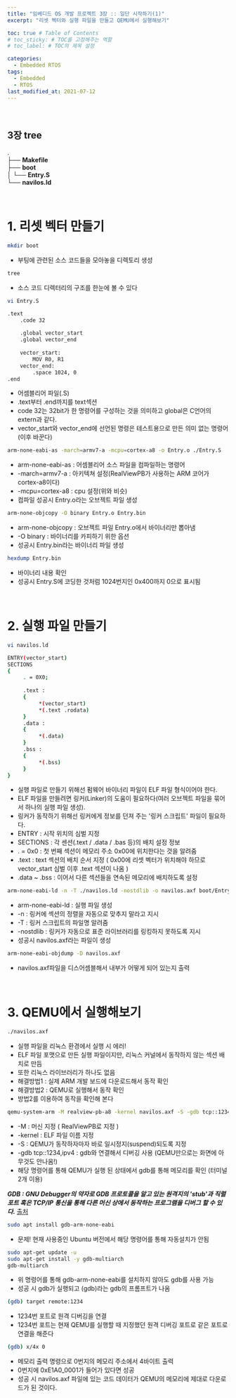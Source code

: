 ```yaml
---
title: "임베디드 OS 개발 프로젝트 3장 :: 일단 시작하기(1)"
excerpt: "리셋 벡터와 실행 파일을 만들고 QEMU에서 실행해보기"

toc: true # Table of Contents
# toc_sticky: # TOC를 고정해주는 역할 
# toc_label: # TOC의 제목 설정

categories:
  - Embedded RTOS
tags:
  - Embedded
  - RTOS
last_modified_at: 2021-07-12
---
```


<br/>

## 3장 tree

.  
├── **Makefile**  
├── **boot**  
│   └── **Entry.S**  
└── **navilos.ld**      

<br/>

# 1. 리셋 벡터 만들기

```bash
mkdir boot
```

- 부팅에 관련된 소스 코드들을 모아놓을 디렉토리 생성

```bash
tree
```

- 소스 코드 디렉터리의 구조를 한눈에 볼 수 있다  

```bash
vi Entry.S
```

```bash
.text
	.code 32
	
	.global vector_start
	.global vector_end
	
	vector_start:
		MOV R0, R1
	vector_end:
		.space 1024, 0
.end
```

- 어셈블리어 파일(.S) 
- .text부터 .end까지를 text섹션
- code 32는 32bit가 한 명령어를 구성하는 것을 의미하고 global은 C언어의 extern과 같다.
- vector_start와 vector_end에 선언된 명령은 테스트용으로 만든 의미 없는 명령어 (이후 바꾼다)

```bash
arm-none-eabi-as -march=armv7-a -mcpu=cortex-a8 -o Entry.o ./Entry.S
```

- arm-none-eabi-as : 어셈블리어 소스 파일을 컴파일하는 명령어
- -march=armv7-a : 아키텍쳐 설정(RealViewPB가 사용하는 ARM 코어가 cortex-a8이다)
- -mcpu=cortex-a8 : cpu 설정(위와 비슷)
- 컴파일 성공시 Entry.o라는 오브젝트 파일 생성

```bash
arm-none-objcopy -O binary Entry.o Entry.bin
```

- arm-none-objcopy : 오브젝트 파일 Entry.o에서 바이너리만 뽑아냄
- -O binary : 바이너리를 카피하기 위한 옵션
- 성공시 Entry.bin라는 바이너리 파일 생성

```bash
hexdump Entry.bin
```

- 바이너리 내용 확인
- 성공시 Entry.S에 코딩한 것처럼 1024번지인 0x400까지 0으로 표시됨

<br/>

# 2. 실행 파일 만들기

```bash
vi navilos.ld
```

```bash
ENTRY(vector_start)
SECTIONS
{
	 . = 0X0;
	
	 .text :
	 {
		  *(vector_start)
		  *(.text .rodata)
	 }
	 .data :
	 {
		  *(.data)
	 }
	 .bss :
	 {
		  *(.bss)
	 }
}
```

- 실행 파일로 만들기 위해선 펌웨어 바이너리 파일이 ELF 파일 형식이어야 한다.
- ELF 파일을 만들려면 링커(Linker)의 도움이 필요하다(여러 오브젝트 파일을 묶어서 하나의 실행 파일 생성).
- 링커가 동작하기 위해선 링커에게 정보를 던져 주는 '링커 스크립트' 파일이 필요하다.
- ENTRY : 시작 위치의 심벌 지정 
- SECTIONS : 각 센션(.text / .data / .bas 등)의 배치 설정 정보
- . = 0x0 : 첫 번째 섹션이 메모리 주소 0x00에 위치한다는 것을 알려줌
- .text : text 섹션의 배치 순서 지정 ( 0x00에 리셋 벡터가 위치해야 하므로 vector_start 심벌 이후 .text 섹션이 나옴 )
- .data ~ .bss : 이어서 다른 섹션들을 연속된 메모리에 배치하도록 설정

```bash
arm-none-eabi-ld -n -T ./navilos.ld -nostdlib -o navilos.axf boot/Entry.o
```

- arm-none-eabi-ld : 실행 파일 생성
- -n : 링커에 섹션의 정렬을 자동으로 맞추지 말라고 지시
- -T : 링커 스크립트의 파일명 알려줌
- -nostdlib : 링커가 자동으로 표준 라이브러리를 링킹하지 못하도록 지시
- 성공시 navilos.axf라는 파일이 생성

```bash
arm-none-eabi-objdump -D navilos.axf
```

- navilos.axf파일을 디스어셈블해서 내부가 어떻게 되어 있는지 출력

<br/>

# 3. QEMU에서 실행해보기 

```bash
./navilos.axf
```

- 실행 파일을 리눅스 환경에서 실행 시 에러!
- ELF 파일 포맷으로 만든 실행 파일이지만, 리눅스 커널에서 동작하지 않는 섹션 배치로 만듬
- 또한 리눅스 라이브러리가 하나도 없음
- 해결방법1 : 실제 ARM 개발 보드에 다운로드해서 동작 확인
- 해결방법2 : QEMU로 실행해서 동작 확인
- 방법2를 이용하여 동작을 확인해 본다

```bash
qemu-system-arm -M realview-pb-a8 -kernel navilos.axf -S -gdb tcp::1234,ipv4
```

- -M : 머신 지정 ( RealViewPB로 지정 )
- -kernel : ELF 파일 이름 지정
- -S : QEMU가 동작하자마자 바로 일시정지(suspend)되도록 지정
- -gdb tcp::1234,ipv4 : gdb와 연결해서 디버깅 사용 (QEMU만으로는 화면에 아무것도 안나옴!)
- 해당 명령어를 통해 QEMU가 실행 된 상태에서 gdb를 통해 메모리를 확인 (터미널 2개 이용)

***GDB : GNU Debugger의 약자로 GDB 프로토콜을 알고 있는 원격지의 'stub'과 직렬 포트 혹은 TCP/IP 통신을 통해 다른 머신 상에서 동작하는 프로그램을 디버그 할 수 있다.*** [출처](https://ko.wikipedia.org/wiki/GNU_%EB%94%94%EB%B2%84%EA%B1%B0)

```bash
sudo apt install gdb-arm-none-eabi
```

- 문제! 현재 사용중인 Ubuntu 버전에서 해당 명령어를 통해 자동설치가 안됨

```bash
sudo apt-get update -u
sudo apt-get install -y gdb-multiarch
gdb-multiarch
```

- 위 명령어를 통해 gdb-arm-none-eabi를 설치하지 않아도 gdb를 사용 가능
- 성공 시 gdb가 실행되고 (gdb)라는 gdb의 프롬프트가 나옴

```bash
(gdb) target remote:1234
```

- 1234번 포트로 원격 디버깅을 연결
- 1234번 포트는 현재 QEMU를 실행할 때 지정했던 원격 디버깅 포트로 같은 포트로 연결을 해준다

```bash
(gdb) x/4x 0
```

- 메모리 출력 명령으로 0번지의 메모리 주소에서 4바이트 출력 
- 0번지에 0xE1A0_0001가 들어가 있다면 성공
- 성공 시 navilos.axf 파일에 있는 코드 데이터가 QEMU의 메모리에 제대로 다운로드가 된 것이다. 
